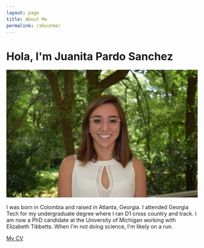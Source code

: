 ```yaml
---
layout: page
title: About Me
permalink: /aboutme/
---
```


# Hola, I'm Juanita Pardo Sanchez

![](Headshot1.jpeg)

I was born in Colombia and raised in Atlanta, Georgia. I attended Georgia Tech for my undergraduate degree where I ran D1 cross country and track. I am now a PhD candidate at the University of Michigan working with Elizabeth Tibbetts. When I'm not doing science, I'm likely on a run. 

[My CV](JPSCV_2023_12_08.pdf)
